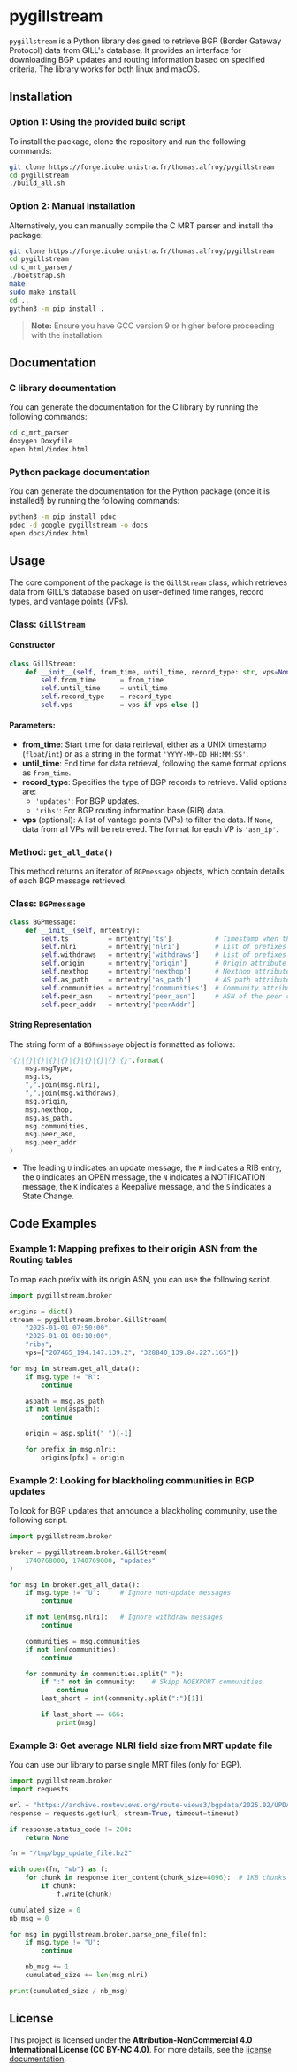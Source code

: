 # pygillstream

`pygillstream` is a Python library designed to retrieve BGP (Border Gateway Protocol) data from GILL's database. It provides an interface for downloading BGP updates and routing information based on specified criteria. The library works for both linux and macOS.

## Installation

### Option 1: Using the provided build script

To install the package, clone the repository and run the following commands:

```bash
git clone https://forge.icube.unistra.fr/thomas.alfroy/pygillstream
cd pygillstream
./build_all.sh
```

### Option 2: Manual installation

Alternatively, you can manually compile the C MRT parser and install the package:

```bash
git clone https://forge.icube.unistra.fr/thomas.alfroy/pygillstream
cd pygillstream
cd c_mrt_parser/
./bootstrap.sh
make
sudo make install
cd ..
python3 -m pip install .
```

> **Note:** Ensure you have GCC version 9 or higher before proceeding with the installation.

## Documentation

### C library documentation

You can generate the documentation for the C library by running the following commands:

```bash
cd c_mrt_parser
doxygen Doxyfile
open html/index.html
```

### Python package documentation

You can generate the documentation for the Python package (once it is installed!) by running the following commands:

```bash
python3 -m pip install pdoc
pdoc -d google pygillstream -o docs
open docs/index.html
```

## Usage

The core component of the package is the `GillStream` class, which retrieves data from GILL's database based on user-defined time ranges, record types, and vantage points (VPs).

### Class: `GillStream`

#### Constructor

```python
class GillStream:
    def __init__(self, from_time, until_time, record_type: str, vps=None):
        self.from_time      = from_time
        self.until_time     = until_time
        self.record_type    = record_type
        self.vps            = vps if vps else []
```

#### Parameters:
- **from_time**: Start time for data retrieval, either as a UNIX timestamp (`float`/`int`) or as a string in the format `'YYYY-MM-DD HH:MM:SS'`.
- **until_time**: End time for data retrieval, following the same format options as `from_time`.
- **record_type**: Specifies the type of BGP records to retrieve. Valid options are:
  - `'updates'`: For BGP updates.
  - `'ribs'`: For BGP routing information base (RIB) data.
- **vps** (optional): A list of vantage points (VPs) to filter the data. If `None`, data from all VPs will be retrieved. The format for each VP is `'asn_ip'`.

### Method: `get_all_data()`

This method returns an iterator of `BGPmessage` objects, which contain details of each BGP message retrieved.

### Class: `BGPmessage`

```python
class BGPmessage:
    def __init__(self, mrtentry):
        self.ts          = mrtentry['ts']           # Timestamp when the BGP message was received
        self.nlri        = mrtentry['nlri']         # List of prefixes announced in the message
        self.withdraws   = mrtentry['withdraws']    # List of prefixes withdrawn in the message
        self.origin      = mrtentry['origin']       # Origin attribute of the message
        self.nexthop     = mrtentry['nexthop']      # Nexthop attribute of the message
        self.as_path     = mrtentry['as_path']      # AS path attribute of the message
        self.communities = mrtentry['communities']  # Community attribute of the message
        self.peer_asn    = mrtentry['peer_asn']     # ASN of the peer collector
        self.peer_addr   = mrtentry['peerAddr']
```

#### String Representation

The string form of a `BGPmessage` object is formatted as follows:

```python
"{}|{}|{}|{}|{}|{}|{}|{}|{}|{}".format(
    msg.msgType, 
    msg.ts, 
    ",".join(msg.nlri), 
    ",".join(msg.withdraws), 
    msg.origin, 
    msg.nexthop, 
    msg.as_path, 
    msg.communities, 
    msg.peer_asn, 
    msg.peer_addr
)
```

- The leading `U` indicates an update message, the `R` indicates a RIB entry, the `O` indicates an OPEN message, the `N` indicates a NOTIFICATION message, the `K` indicates a Keepalive message, and the `S` indicates a State Change.

## Code Examples

### Example 1: Mapping prefixes to their origin ASN from the Routing tables

To map each prefix with its origin ASN, you can use the following script.

```python
import pygillstream.broker

origins = dict()
stream = pygillstream.broker.GillStream(
    "2025-01-01 07:50:00", 
    "2025-01-01 08:10:00", 
    "ribs", 
    vps=["207465_194.147.139.2", "328840_139.84.227.165"])

for msg in stream.get_all_data():
    if msg.type != "R":
        continue

    aspath = msg.as_path
    if not len(aspath):
        continue

    origin = asp.split(" ")[-1]

    for prefix in msg.nlri:
        origins[pfx] = origin
```

### Example 2: Looking for blackholing communities in BGP updates

To look for BGP updates that announce a blackholing community, use the following script.

```python
import pygillstream.broker

broker = pygillstream.broker.GillStream(
    1740768000, 1740769000, "updates"
)

for msg in broker.get_all_data():
    if msg.type != "U":     # Ignore non-update messages
        continue

    if not len(msg.nlri):   # Ignore withdraw messages
        continue

    communities = msg.communities
    if not len(communities):
        continue

    for community in communities.split(" "):
        if ":" not in community:    # Skipp NOEXPORT communities
            continue
        last_short = int(community.split(":")[1])

        if last_short == 666:
            print(msg)
```

### Example 3: Get average NLRI field size from MRT update file

You can use our library to parse single MRT files (only for BGP).

```python
import pygillstream.broker
import requests

url = "https://archive.routeviews.org/route-views3/bgpdata/2025.02/UPDATES/updates.20250201.0010.bz2"
response = requests.get(url, stream=True, timeout=timeout)

if response.status_code != 200:
    return None

fn = "/tmp/bgp_update_file.bz2"

with open(fn, "wb") as f:
    for chunk in response.iter_content(chunk_size=4096):  # 1KB chunks
        if chunk:
            f.write(chunk)

cumulated_size = 0
nb_msg = 0

for msg in pygillstream.broker.parse_one_file(fn):
    if msg.type != "U":
        continue

    nb_msg += 1
    cumulated_size += len(msg.nlri)

print(cumulated_size / nb_msg)
```

## License

This project is licensed under the **Attribution-NonCommercial 4.0 International License (CC BY-NC 4.0)**. For more details, see the [license documentation](https://creativecommons.org/licenses/by-nc/4.0/).
